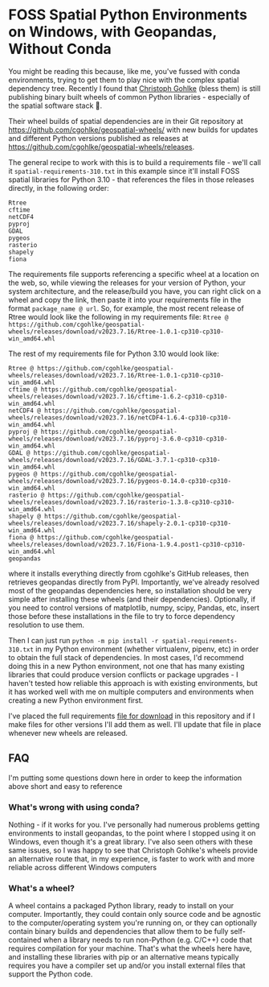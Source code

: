 # FOSS Spatial Python Environments on Windows, with Geopandas, Without Conda
You might be reading this because, like me, you've fussed with conda environments, trying to get them to play nice with the complex spatial dependency tree. Recently I found that [Christoph Gohlke](https://www.cgohlke.com/) (bless them) is still publishing binary built wheels of common Python libraries - especially of the spatial software stack 🤌.

Their wheel builds of spatial dependencies are in their Git repository at https://github.com/cgohlke/geospatial-wheels/ with new builds for updates and different Python versions published as releases at https://github.com/cgohlke/geospatial-wheels/releases.

The general recipe to work with this is to build a requirements file - we'll call it `spatial-requirements-310.txt` in this example since it'll install FOSS spatial libraries for Python 3.10 - that references the files in those releases directly, in the following order:

```
Rtree
cftime
netCDF4
pyproj
GDAL
pygeos
rasterio
shapely
fiona
```

The requirements file supports referencing a specific wheel at a location on the web, so, while viewing the releases for your version of Python, your system architecture, and the release/build you have, you can right click on a wheel and copy the link, then paste it
into your requirements file in the format `package_name @ url`. So, for example, the most recent release of Rtree would look like the following in my requirements file:
`Rtree @ https://github.com/cgohlke/geospatial-wheels/releases/download/v2023.7.16/Rtree-1.0.1-cp310-cp310-win_amd64.whl`

The rest of my requirements file for Python 3.10 would look like:
```
Rtree @ https://github.com/cgohlke/geospatial-wheels/releases/download/v2023.7.16/Rtree-1.0.1-cp310-cp310-win_amd64.whl
cftime @ https://github.com/cgohlke/geospatial-wheels/releases/download/v2023.7.16/cftime-1.6.2-cp310-cp310-win_amd64.whl
netCDF4 @ https://github.com/cgohlke/geospatial-wheels/releases/download/v2023.7.16/netCDF4-1.6.4-cp310-cp310-win_amd64.whl
pyproj @ https://github.com/cgohlke/geospatial-wheels/releases/download/v2023.7.16/pyproj-3.6.0-cp310-cp310-win_amd64.whl
GDAL @ https://github.com/cgohlke/geospatial-wheels/releases/download/v2023.7.16/GDAL-3.7.1-cp310-cp310-win_amd64.whl
pygeos @ https://github.com/cgohlke/geospatial-wheels/releases/download/v2023.7.16/pygeos-0.14.0-cp310-cp310-win_amd64.whl
rasterio @ https://github.com/cgohlke/geospatial-wheels/releases/download/v2023.7.16/rasterio-1.3.8-cp310-cp310-win_amd64.whl
shapely @ https://github.com/cgohlke/geospatial-wheels/releases/download/v2023.7.16/shapely-2.0.1-cp310-cp310-win_amd64.whl
fiona @ https://github.com/cgohlke/geospatial-wheels/releases/download/v2023.7.16/Fiona-1.9.4.post1-cp310-cp310-win_amd64.whl
geopandas
```

where it installs everything directly from cgohlke's GitHub releases, then retrieves geopandas directly from PyPI. Importantly, we've already resolved most of the geopandas dependencies here, so installation should be very simple
after installing these wheels (and their dependencies). Optionally, if you need to control versions of matplotlib, numpy, scipy, Pandas, etc, insert those before these installations in the file to try to force dependency resolution to use them.

Then I can just run `python -m pip install -r spatial-requirements-310.txt` in my Python environment (whether virtualenv, pipenv, etc) in order to obtain the full stack of dependencies. In most cases, I'd recommend doing this in a new Python environment, not one that has many existing libraries that could produce version conflicts or package upgrades - I haven't tested how reliable this approach is with existing environments, but it has worked well with me on multiple computers and environments when creating a new Python environment first.

I've placed the full requirements [file for download](python/requirements/3.10/spatial-requirements-310.txt) in this repository and if I make files for other versions I'll add them as well. I'll update that file in place whenever new wheels are released.


## FAQ
I'm putting some questions down here in order to keep the information above short and easy to reference


### What's wrong with using conda?
Nothing - if it works for you. I've personally had numerous problems getting environments to install geopandas, to the point where I stopped using it on Windows, even though it's a great library. I've also seen others with these same issues, so I was happy to see that Christoph Gohlke's wheels provide an alternative route that, in my experience, is faster to work with and more reliable across different Windows computers

### What's a wheel?
A wheel contains a packaged Python library, ready to install on your computer. Importantly, they could contain only source code and be agnostic to the computer/operating system you're running on, or they can optionally contain binary builds and dependencies that allow them to be fully self-contained when a library needs to run non-Python (e.g. C/C++) code that requires compilation for your machine. That's what the wheels here have, and installing these libraries with pip or an alternative means typically requires you have a compiler set up and/or you install external files that support the Python code.

